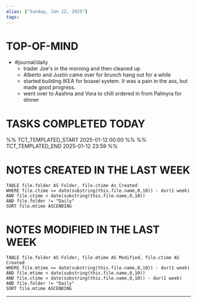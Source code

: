 ```yaml
---
alias: ["Sunday, Jan 12, 2025"]
tags: 
---
```

# TOP-OF-MIND
- #journal/daily 
	- trader Joe's in the morning and then cleaned up
	- Alberto and Justin came over for brunch hang out for a while
	- started building IKEA for boaxel system. It was a pain in the ass, but made good progress.
	- went over to Aashna and Vora to chill ordered in from Palmyra for dinner


# TASKS COMPLETED TODAY
%% TCT_TEMPLATED_START 2025-01-12 00:00 %%
%% TCT_TEMPLATED_END 2025-01-12 23:59 %%



# NOTES CREATED IN THE LAST WEEK
``` dataview
TABLE file.folder AS Folder, file.ctime As Created
WHERE file.ctime >= date(substring(this.file.name,0,10)) - dur(1 week) 
AND file.ctime < date(substring(this.file.name,0,10)) 
AND file.folder != "Daily"
SORT file.mtime ASCENDING
```

# NOTES MODIFIED IN THE LAST WEEK
``` dataview
TABLE file.folder AS Folder, file.mtime AS Modified, file.ctime AS Created
WHERE file.mtime >= date(substring(this.file.name,0,10)) - dur(1 week)
AND file.mtime < date(substring(this.file.name,0,10))
AND file.ctime < date(substring(this.file.name,0,10)) - dur(1 week)
AND file.folder != "Daily"
SORT file.mtime ASCENDING
```
---
